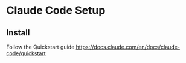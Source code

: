 # Claude Code Setup

## Install
Follow the Quickstart guide https://docs.claude.com/en/docs/claude-code/quickstart
